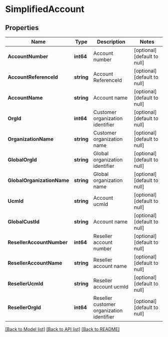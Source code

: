 # SimplifiedAccount

## Properties
Name | Type | Description | Notes
------------ | ------------- | ------------- | -------------
**AccountNumber** | **int64** | Account number | [optional] [default to null]
**AccountReferenceId** | **string** | Account ReferenceId | [optional] [default to null]
**AccountName** | **string** | Account name | [optional] [default to null]
**OrgId** | **int64** | Customer organization identifier | [optional] [default to null]
**OrganizationName** | **string** | Customer organization name | [optional] [default to null]
**GlobalOrgId** | **string** | Global organization identifier | [optional] [default to null]
**GlobalOrganizationName** | **string** | Global organization name | [optional] [default to null]
**UcmId** | **string** | Account ucmId | [optional] [default to null]
**GlobalCustId** | **string** | Account name | [optional] [default to null]
**ResellerAccountNumber** | **int64** | Reseller account number | [optional] [default to null]
**ResellerAccountName** | **string** | Reseller account name | [optional] [default to null]
**ResellerUcmId** | **string** | Reseller account ucmId | [optional] [default to null]
**ResellerOrgId** | **int64** | Reseller customer organization identifier | [optional] [default to null]

[[Back to Model list]](../README.md#documentation-for-models) [[Back to API list]](../README.md#documentation-for-api-endpoints) [[Back to README]](../README.md)


